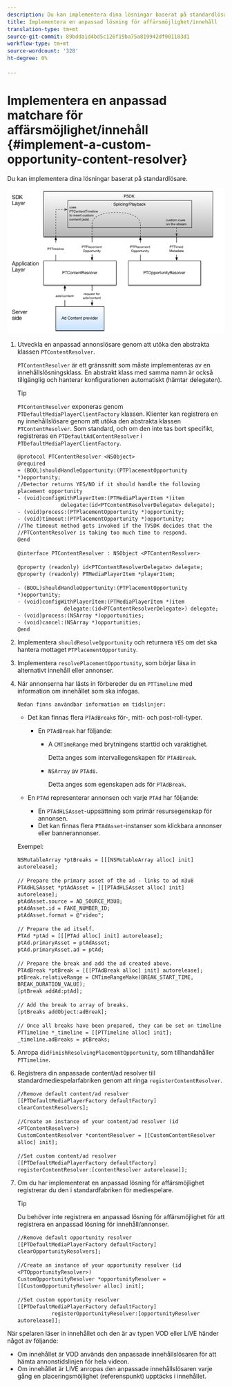 ```yaml
---
description: Du kan implementera dina lösningar baserat på standardlösare.
title: Implementera en anpassad lösning för affärsmöjlighet/innehåll
translation-type: tm+mt
source-git-commit: 89bdda1d4bd5c126f19ba75a819942df901183d1
workflow-type: tm+mt
source-wordcount: '328'
ht-degree: 0%

---
```



# Implementera en anpassad matchare för affärsmöjlighet/innehåll {#implement-a-custom-opportunity-content-resolver}

Du kan implementera dina lösningar baserat på standardlösare.

<!--<a id="fig_CC41E2A66BDB4115821F33737B46A09B"></a>-->

![](assets/ios_psdk_content_resolver.png)

1. Utveckla en anpassad annonslösare genom att utöka den abstrakta klassen `PTContentResolver`.

   `PTContentResolver` är ett gränssnitt som måste implementeras av en innehållslösningsklass. En abstrakt klass med samma namn är också tillgänglig och hanterar konfigurationen automatiskt (hämtar delegaten).

   >[!TIP]
   >
   >`PTContentResolver` exponeras genom  `PTDefaultMediaPlayerClientFactory` klassen. Klienter kan registrera en ny innehållslösare genom att utöka den abstrakta klassen `PTContentResolver`. Som standard, och om den inte tas bort specifikt, registreras en `PTDefaultAdContentResolver` i `PTDefaultMediaPlayerClientFactory`.

   ```
   @protocol PTContentResolver <NSObject> 
   @required 
   + (BOOL)shouldHandleOpportunity:(PTPlacementOpportunity *)opportunity;  
   //Detector returns YES/NO if it should handle the following placement opportunity 
   - (void)configWithPlayerItem:(PTMediaPlayerItem *)item  
                 delegate:(id<PTContentResolverDelegate> delegate); 
   - (void)process:(PTPlacementOpportunity *)opportunity; 
   - (void)timeout:(PTPlacementOpportunity *)opportunity;  
   //The timeout method gets invoked if the TVSDK decides that the  
   //PTContentResolver is taking too much time to respond. 
   @end 
   
   @interface PTContentResolver : NSObject <PTContentResolver> 
   
   @property (readonly) id<PTContentResolverDelegate> delegate; 
   @property (readonly) PTMediaPlayerItem *playerItem; 
   
   - (BOOL)shouldHandleOpportunity:(PTPlacementOpportunity *)opportunity; 
   - (void)configWithPlayerItem:(PTMediaPlayerItem *)item  
                  delegate:(id<PTContentResolverDelegate>) delegate; 
   - (void)process:(NSArray *)opportunities; 
   - (void)cancel:(NSArray *)opportunities; 
   @end
   ```

1. Implementera `shouldResolveOpportunity` och returnera `YES` om det ska hantera mottaget `PTPlacementOpportunity`.
1. Implementera `resolvePlacementOpportunity`, som börjar läsa in alternativt innehåll eller annonser.
1. När annonserna har lästs in förbereder du en `PTTimeline` med information om innehållet som ska infogas.

       Nedan finns användbar information om tidslinjer:
   
   * Det kan finnas flera `PTAdBreak`s för-, mitt- och post-roll-typer.

      * En `PTAdBreak` har följande:

         * A `CMTimeRange` med brytningens starttid och varaktighet.

            Detta anges som intervallegenskapen för `PTAdBreak`.

         * `NSArray` av  `PTAd`s.

            Detta anges som egenskapen ads för `PTAdBreak`.
   * En `PTAd` representerar annonsen och varje `PTAd` har följande:

      * En `PTAdHLSAsset`-uppsättning som primär resursegenskap för annonsen.
      * Det kan finnas flera `PTAdAsset`-instanser som klickbara annonser eller bannerannonser.

   Exempel:

   ```
   NSMutableArray *ptBreaks = [[[NSMutableArray alloc] init] autorelease]; 
   
   // Prepare the primary asset of the ad - links to ad m3u8 
   PTAdHLSAsset *ptAdAsset = [[[PTAdHLSAsset alloc] init] autorelease]; 
   ptAdAsset.source = AD_SOURCE_M3U8; 
   ptAdAsset.id = FAKE_NUMBER_ID; 
   ptAdAsset.format = @"video"; 
   
   // Prepare the ad itself. 
   PTAd *ptAd = [[[PTAd alloc] init] autorelease]; 
   ptAd.primaryAsset = ptAdAsset; 
   ptAd.primaryAsset.ad = ptAd; 
   
   // Prepare the break and add the ad created above. 
   PTAdBreak *ptBreak = [[[PTAdBreak alloc] init] autorelease]; 
   ptBreak.relativeRange = CMTimeRangeMake(BREAK_START_TIME, BREAK_DURATION_VALUE); 
   [ptBreak addAd:ptAd]; 
   
   // Add the break to array of breaks. 
   [ptBreaks addObject:adBreak]; 
   
   // Once all breaks have been prepared, they can be set on timeline 
   PTTimeline *_timeline = [[PTTimeline alloc] init]; 
   _timeline.adBreaks = ptBreaks;
   ```

1. Anropa `didFinishResolvingPlacementOpportunity`, som tillhandahåller `PTTimeline`.
1. Registrera din anpassade content/ad resolver till standardmediespelarfabriken genom att ringa `registerContentResolver`.

   ```
   //Remove default content/ad resolver 
   [[PTDefaultMediaPlayerFactory defaultFactory] clearContentResolvers]; 
   
   //Create an instance of your content/ad resolver (id <PTContentResolver>) 
   CustomContentResolver *contentResolver = [[CustomContentResolver alloc] init]; 
   
   //Set custom content/ad resolver 
   [[PTDefaultMediaPlayerFactory defaultFactory] registerContentResolver:[contentResolver autorelease]];
   ```

1. Om du har implementerat en anpassad lösning för affärsmöjlighet registrerar du den i standardfabriken för mediespelare.

   >[!TIP]
   >
   >Du behöver inte registrera en anpassad lösning för affärsmöjlighet för att registrera en anpassad lösning för innehåll/annonser.

   ```
   //Remove default opportunity resolver 
   [[PTDefaultMediaPlayerFactory defaultFactory] clearOpportunityResolvers]; 
   
   //Create an instance of your opportunity resolver (id <PTOpportunityResolver>) 
   CustomOpportunityResolver *opportunityResolver = [[CustomOpportunityResolver alloc] init]; 
   
   //Set custom opportunity resolver 
   [[PTDefaultMediaPlayerFactory defaultFactory]  
              registerOpportunityResolver:[opportunityResolver autorelease]];
   ```

När spelaren läser in innehållet och den är av typen VOD eller LIVE händer något av följande:

* Om innehållet är VOD används den anpassade innehållslösaren för att hämta annonstidslinjen för hela videon.
* Om innehållet är LIVE anropas den anpassade innehållslösaren varje gång en placeringsmöjlighet (referenspunkt) upptäcks i innehållet.
